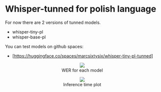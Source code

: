 # Whisper-tunned for polish language
For now there are 2 versions of tunned models.
- whisper-tiny-pl
- whisper-base-pl

You can test models on github spaces:
- [https://huggingface.co/spaces/marcsixtysix/whisper-tiny-pl-tunned]

<p align="center">
  <img src="https://github.com/user-attachments/assets/e55fe300-e35e-491a-87f3-a17c56e43b76" />
  <br />
  WER for each model
</p>

<p align="center">
  <img src="https://github.com/user-attachments/assets/e336aa31-4078-425f-8237-8cfc634ff240" />
  <br />
  Inference time plot
</p>
